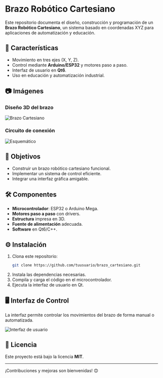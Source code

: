 # Brazo Robótico Cartesiano

Este repositorio documenta el diseño, construcción y programación de un **Brazo Robótico Cartesiano**, un sistema basado en coordenadas XYZ para aplicaciones de automatización y educación.

## 📌 Características
- Movimiento en tres ejes (X, Y, Z).
- Control mediante **Arduino/ESP32** y motores paso a paso.
- Interfaz de usuario en **Qt6**.
- Uso en educación y automatización industrial.

## 📷 Imágenes
### Diseño 3D del brazo
![Brazo Cartesiano](https://via.placeholder.com/800x400.png?text=Imagen+del+Brazo+Cartesiano)

### Circuito de conexión
![Esquemático](https://via.placeholder.com/800x400.png?text=Diagrama+de+Conexion)

## 🎯 Objetivos
- Construir un brazo robótico cartesiano funcional.
- Implementar un sistema de control eficiente.
- Integrar una interfaz gráfica amigable.

## 🛠️ Componentes
- **Microcontrolador**: ESP32 o Arduino Mega.
- **Motores paso a paso** con drivers.
- **Estructura** impresa en 3D.
- **Fuente de alimentación** adecuada.
- **Software** en Qt6/C++.

## ⚙️ Instalación
1. Clona este repositorio:
   ```bash
   git clone https://github.com/tuusuario/brazo_cartesiano.git
   ```
2. Instala las dependencias necesarias.
3. Compila y carga el código en el microcontrolador.
4. Ejecuta la interfaz de usuario en Qt.

## 🖥️ Interfaz de Control
La interfaz permite controlar los movimientos del brazo de forma manual o automatizada.

![Interfaz de usuario](https://via.placeholder.com/800x400.png?text=Interfaz+de+Control)

## 📜 Licencia
Este proyecto está bajo la licencia **MIT**.

---
¡Contribuciones y mejoras son bienvenidas! 😊
